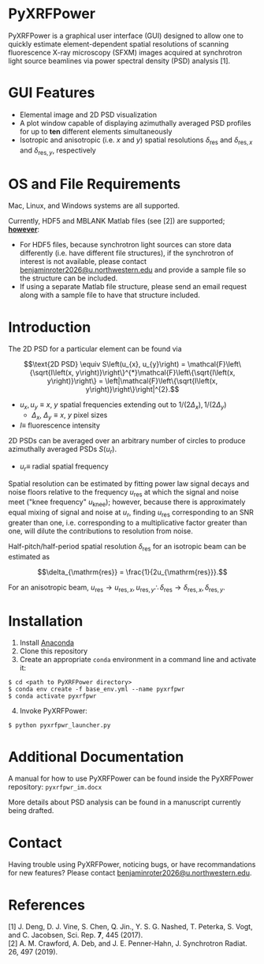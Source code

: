 # PyXRFPower

PyXRFPower is a graphical user interface (GUI) designed to allow one to quickly estimate element-dependent spatial resolutions of scanning fluorescence X-ray microscopy (SFXM) images acquired at synchrotron light source beamlines via power spectral density (PSD) analysis [1].

# GUI Features

- Elemental image and 2D PSD visualization
- A plot window capable of displaying azimuthally averaged PSD profiles for up to **ten** different elements simultaneously
- Isotropic and anisotropic (i.e. $x$ and $y$) spatial resolutions $\delta_{\mathrm{res}}$ and $\delta_{\mathrm{res},x}$ and $\delta_{\mathrm{res},y}$, respectively

# OS and File Requirements

Mac, Linux, and Windows systems are all supported.

Currently, HDF5 and MBLANK Matlab files (see [2]) are supported; <ins>**however**</ins>: 
- For HDF5 files, because synchrotron light sources can store data differently (i.e. have different file structures), if the synchrotron of interest is not available, please contact <benjaminroter2026@u.northwestern.edu> and provide a sample file so the structure can be included.
- If using a separate Matlab file structure, please send an email request along with a sample file to have that structure included.

# Introduction

The 2D PSD for a particular element can be found via

```math
\text{2D PSD} \equiv S\left(u_{x}, u_{y}\right) = \mathcal{F}\left\{\sqrt{I\left(x, y\right)}\right\}^{*}\mathcal{F}\left\{\sqrt{I\left(x, y\right)}\right\} = \left|\mathcal{F}\left\{\sqrt{I\left(x, y\right)}\right\}\right|^{2}.
```
- $u_{x}, u_{y} \equiv x$, $y$ spatial frequencies extending out to $1/\left(2\Delta_{x}\right), 1/\left(2\Delta_{y}\right)$
  - $\Delta_{x}$, $\Delta_{y} \equiv x$, $y$ pixel sizes
- $I \equiv$ fluorescence intensity

2D PSDs can be averaged over an arbitrary number of circles to produce azimuthally averaged PSDs $S\left(u_{r}\right).$
 - $u_{r} \equiv$ radial spatial frequency

Spatial resolution can be estimated by fitting power law signal decays and noise floors relative to the frequency $u_{\mathrm{res}}$ at which the signal and noise meet ("knee frequency" $u_{\mathrm{knee}}$); however, because there is approximately equal mixing of signal and noise at $u_{r}$, finding $u_{\mathrm{res}}$ corresponding to an SNR greater than one, i.e. corresponding to a multiplicative factor greater than one, will dilute the contributions to resolution from noise.

Half-pitch/half-period spatial resolution $\delta_{\mathrm{res}}$ for an isotropic beam can be estimated as

```math
\delta_{\mathrm{res}} = \frac{1}{2u_{\mathrm{res}}}.
```

For an anisotropic beam, $u_{\mathrm{res}} \rightarrow u_{\mathrm{res},x}, u_{\mathrm{res},y} \therefore \delta_{\mathrm{res}} \rightarrow \delta_{\mathrm{res},x}, \delta_{\mathrm{res},y}$.

# Installation

1. Install [Anaconda](http://continuum.io/downloads)
2. Clone this repository
3. Create an appropriate `conda` environment in a command line and activate it:

```
$ cd <path to PyXRFPower directory>
$ conda env create -f base_env.yml --name pyxrfpwr
$ conda activate pyxrfpwr
```

4. Invoke PyXRFPower:

```
$ python pyxrfpwr_launcher.py
```

# Additional Documentation

A manual for how to use PyXRFPower can be found inside the PyXRFPower repository: `pyxrfpwr_im.docx`  

More details about PSD analysis can be found in a manuscript currently being drafted.

# Contact

Having trouble using PyXRFPower, noticing bugs, or have recommandations for new features? Please contact <benjaminroter2026@u.northwestern.edu>.

# References

[1] J. Deng, D. J. Vine, S. Chen, Q. Jin., Y. S. G. Nashed, T. Peterka, S. Vogt, and C. Jacobsen, Sci. Rep. **7**, 445 (2017).  
[2] A. M. Crawford, A. Deb, and J. E. Penner-Hahn, J. Synchrotron Radiat. 26, 497 (2019).
